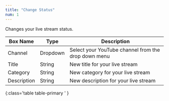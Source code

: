 ```yaml
---
title: "Change Status"
num: 1
---
```


Changes your live stream status. 

| Box Name | Type | Description | 
|-------|--------|--------|
|Channel|Dropdown|Select your YouTube channel from the drop down menu
|Title|String|New title for your live stream
|Category|String|New category for your live stream
|Description|String|New description for your live stream
{:class='table table-primary ' }












